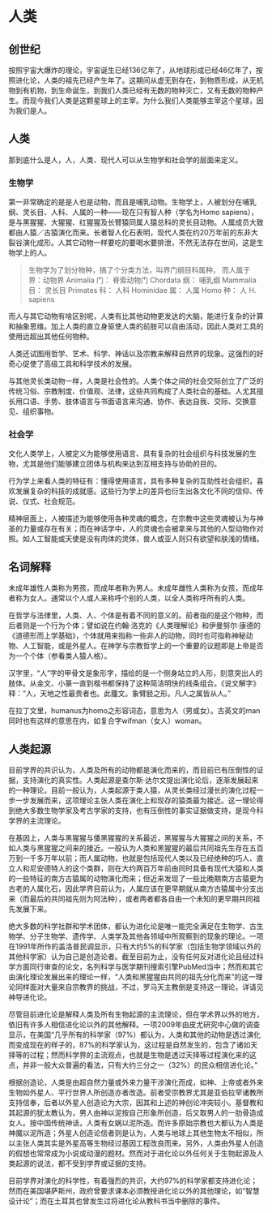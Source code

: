 # 人类


## 创世纪

按照宇宙大爆炸的理论，宇宙诞生已经136亿年了，从地球形成已经46亿年了，按照进化论，人类的祖先已经产生年了。这期间从虚无到存在，到物质形成，从无机物到有机物，到生命诞生，到我们人类已经有无数的物种灭亡，又有无数的物种产生。而现今我们人类是这颗星球上的主宰。为什么我们人类能够主宰这个星球，因为我们是人。



## 人类

那到底什么是人，人，人类、现代人可以从生物学和社会学的层面来定义。


### 生物学


第一非常确定的是是人也是动物，而且是哺乳动物。生物学上，人被划分在哺乳纲、灵长目、人科、人属的一种——现在只有智人种（学名为Homo sapiens），是与黑猩猩、大猩猩、红猩猩及长臂猿同属人猿总科的灵长目动物。人属成员大致都由人猿／古猿演化而来。长者智人化石表明，现代人类在约20万年前的东非大裂谷演化成形。人其它动物一样要吃的要喝水要排泄，不然无法存在世间，这是生物学上的人。

> 生物学为了划分物种，搞了个分类方法，叫界门纲目科属种，
而人属于界：动物界 Animalia 
门：	脊索动物门 Chordata
纲：	哺乳纲 Mammalia
目：	灵长目 Primates
科：	人科 Hominidae
属：	人属 Homo
种：	人 H. sapiens

而人与其它动物有啥区别呢，人类有比其他动物更发达的大脑，能进行复杂的计算和抽象思维。加上人类的直立身驱使人类的前肢可以自由活动，因此人类对工具的使用远超出其他任何物种。

人类还试图用哲学、艺术、科学、神话以及宗教来解释自然界的现象。这强烈的好奇心促使了高级工具和科学技术的发展。

与其他灵长类动物一样，人类是社会性的。人类个体之间的社会交际创立了广泛的传统习俗、宗教制度、价值观、法律，这些共同构成了人类社会的基础。人尤其擅长用口语、手势、肢体语言与书面语言来沟通、协作、表达自我、交际、交换意见、组织事物。

### 社会学

文化人类学上，人被定义为能够使用语言、具有复杂的社会组织与科技发展的生物，尤其是他们能够建立团体与机构来达到互相支持与协助的目的。

行为学上来看人类的特征有：懂得使用语言，具有多种复杂的互助性社会组织，喜欢发展复杂的科技的成就感。这些行为学上的差异也衍生出各文化不同的信仰、传说、仪式、社会规范。

精神层面上，人被描述为能够使用各种灵魂的概念，在宗教中这些灵魂被认为与神圣的力量或存在有关；而在神话学中，人的灵魂也会被拿来与其他的人型动物作对照。如人工智能或天使是没有肉体的灵体，兽人或亚人则只有欲望和肤浅的情绪。


## 名词解释

未成年雄性人类称为男孩，而成年者称为男人。未成年雌性人类称为女孩，而成年者称为女人。通常以个人或人来称呼个别的人类，以全人类称呼所有的人类。

在哲学与法律里，人类、人、个体是有着不同的意义的。前者指的是这个物种，而后者则是一个行为个体；譬如说在约翰·洛克的《人类理解论》和伊曼努尔·康德的《道德形而上学基础》，个体就用来指称一些非人的动物，同时也可指称神秘动物、人工智能，或是外星人。在神学与宗教哲学上的一个重要的议题即是上帝是否为一个个体（参看类人猿人格）。

汉字里，“人”字的甲骨文是象形字，描绘的是一个侧身站立的人形，刻意突出人的肢体。从金文、小篆一直到楷书都保持了这种简洁明快的线条组合。《说文解字》释：“人，天地之性最贵者也。此籒文。象臂胫之形。凡人之属皆从人。”

在拉丁文里，humanus为homo之形容词态，意思为人（男或女）。古英文的man同时也有这样的意思在内，如复合字wifman（女人）woman。


## 人类起源

目前学界的共识认为，人类及所有的动物都是演化而来的，而目前已有压倒性的证据，支持演化的真实性。人类起源是查尔斯·达尔文提出演化论后，逐渐发展起来的一种理论，目前一般认为，人类起源于类人猿，从灵长类经过漫长的演化过程一步一步发展而来，这项理论主张人类在演化上和现存的猿类最为接近。这一理论得到绝大多数生物学家及考古学家的支持，也有压倒性的事实证据做支持，是现今科学界的主流理论。

在基因上，人类与黑猩猩与倭黑猩猩的关系最近，黑猩猩与大猩猩之间的关系，不如人类与黑猩猩之间来的接近。一般认为人类和黑猩猩的最后共同祖先生存在五百万到一千多万年以前；而人属动物，也就是包括现代人类以及已经绝种的巧人、直立人和尼安德特人的这个类群，则在大约两百万年前由同时具备有现代大猿和人类的一些特征的南方古猿属的动物演化而来；但近来发现了一些比晚期南方古猿更为古老的人属化石，因此学界目前认为，人属应该在更早期就从南方古猿属中分支出来（而最后的共同祖先则为阿法种），或者两者都各自由一个未知的更早期共同祖先发展下来。

绝大多数的科学社群和学术团体，都认为进化论是唯一能完全满足在生物学、古生物学、分子生物学、遗传学、人类学及其他各领域中所观察到的现象的理论。一项在1991年所作的盖洛普民调显示，只有大约5%的科学家（包括生物学领域以外的其他科学家）认为自己是创造论者。截至目前为止，没有任何反对进化论且经过科学方面同行审查的论文，名列科学与医学期刊搜索引擎PubMed当中；然而和其它由演化理论发展出来的理论一样，“人类和黑猩猩由共同的祖先分化而来”的这一理论同样面对大量来自宗教界的挑战，不过，罗马天主教倒是支持这一理论，详请见神导进化论。

尽管目前进化论是解释人类及所有生物起源的主流理论，但在学术界以外的地方，依旧有许多人相信进化论以外的其他解释。一项2009年由皮尤研究中心做的调查显示，在美国“几乎所有的科学家（97%）都认为，人类和其他的动物是透过演化而变成现在的样子的，87%的科学家认为，这过程是自然发生的，包含了诸如天择等的过程；然而科学界的主流观点，也就是生物是透过天择等过程演化来的这点，并非一般大众普遍的看法，只有大约三分之一（32%）的民众相信进化论。”

根据创造论，人类是由超自然力量或外来力量干涉演化而成，如神、上帝或者外来生物如外星人、平行世界人所创造亦者改造。前者受宗教界尤其是亚伯拉罕诸教所支持信奉，后者以外星人创造论为大宗，因其和上述的神创论冲突较小。基督教和其起源的犹太教认为，男人由神以泥按自己形象所创造，后又取男人的一肋骨造成女人。按中国传统神话，人类有女娲以泥所造。而许多原始宗教也大都认为人类是神魔以泥所造；外星人创造论信者则是认为，人类与地球上其他生物太不相似，所以主张人类其实是外星高等生物经过基因工程改良而来。另外，人类由外星人创造的假想也常常成为小说或动漫的题材。然而对于进化论以外任何关于生物起源及人类起源的说法，都不受到学界或证据的支持。

目前学界对演化的科学性，有着强烈的共识，大约97%的科学家都支持进化论；然而在美国堪萨斯州，政府曾要求课本必须教授进化论以外的其他理论，如“智慧设计论”；而在土耳其也曾发生过将进化论从教科书当中删除的事件。







